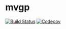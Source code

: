 # mvgp

[![Build Status](https://travis-ci.com/Haloxxx/mvgp.jl.svg?branch=master)](https://travis-ci.com/Haloxxx/mvgp.jl)
[![Codecov](https://codecov.io/gh/Haloxxx/mvgp.jl/branch/master/graph/badge.svg)](https://codecov.io/gh/Haloxxx/mvgp.jl)
